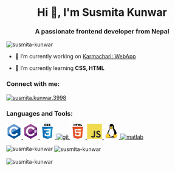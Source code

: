 <h1 align="center">Hi 👋, I'm Susmita Kunwar</h1>
<h3 align="center">A passionate frontend developer from Nepal</h3>

<p align="left"> <img src="https://komarev.com/ghpvc/?username=susmita-kunwar&label=Profile%20views&color=0e75b6&style=flat" alt="susmita-kunwar" /> </p>

- 🔭 I’m currently working on [Karmachari: WebApp](https://github.com/susmita-kunwar/Karmachari-BackEnd)

- 🌱 I’m currently learning **CSS, HTML**

<h3 align="left">Connect with me:</h3>
<p align="left">
<a href="https://fb.com/susmita.kunwar.3998" target="blank"><img align="center" src="https://raw.githubusercontent.com/rahuldkjain/github-profile-readme-generator/master/src/images/icons/Social/facebook.svg" alt="susmita.kunwar.3998" height="30" width="40" /></a>
</p>

<h3 align="left">Languages and Tools:</h3>
<p align="left"> <a href="https://www.cprogramming.com/" target="_blank" rel="noreferrer"> <img src="https://raw.githubusercontent.com/devicons/devicon/master/icons/c/c-original.svg" alt="c" width="40" height="40"/> </a> <a href="https://www.w3schools.com/cs/" target="_blank" rel="noreferrer"> <img src="https://raw.githubusercontent.com/devicons/devicon/master/icons/csharp/csharp-original.svg" alt="csharp" width="40" height="40"/> </a> <a href="https://www.w3schools.com/css/" target="_blank" rel="noreferrer"> <img src="https://raw.githubusercontent.com/devicons/devicon/master/icons/css3/css3-original-wordmark.svg" alt="css3" width="40" height="40"/> </a> <a href="https://git-scm.com/" target="_blank" rel="noreferrer"> <img src="https://www.vectorlogo.zone/logos/git-scm/git-scm-icon.svg" alt="git" width="40" height="40"/> </a> <a href="https://www.w3.org/html/" target="_blank" rel="noreferrer"> <img src="https://raw.githubusercontent.com/devicons/devicon/master/icons/html5/html5-original-wordmark.svg" alt="html5" width="40" height="40"/> </a> <a href="https://developer.mozilla.org/en-US/docs/Web/JavaScript" target="_blank" rel="noreferrer"> <img src="https://raw.githubusercontent.com/devicons/devicon/master/icons/javascript/javascript-original.svg" alt="javascript" width="40" height="40"/> </a> <a href="https://www.linux.org/" target="_blank" rel="noreferrer"> <img src="https://raw.githubusercontent.com/devicons/devicon/master/icons/linux/linux-original.svg" alt="linux" width="40" height="40"/> </a> <a href="https://www.mathworks.com/" target="_blank" rel="noreferrer"> <img src="https://upload.wikimedia.org/wikipedia/commons/2/21/Matlab_Logo.png" alt="matlab" width="40" height="40"/> </a> </p>

<p><img align="left" src="https://github-readme-stats.vercel.app/api/top-langs?username=susmita-kunwar&show_icons=true&locale=en&layout=compact" alt="susmita-kunwar" /></p>

<p>&nbsp;<img align="center" src="https://github-readme-stats.vercel.app/api?username=susmita-kunwar&show_icons=true&locale=en" alt="susmita-kunwar" /></p>

<p><img align="center" src="https://github-readme-streak-stats.herokuapp.com/?user=susmita-kunwar&" alt="susmita-kunwar" /></p>
